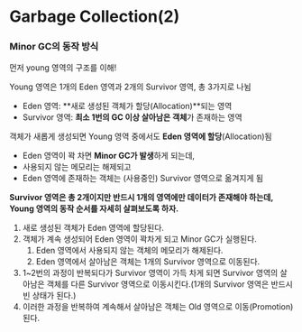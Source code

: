 # **Garbage Collection(2)**

### Minor GC의 동작 방식

먼저 young 영역의 구조를 이해! 

Young 영역은 1개의 Eden 영역과 2개의 Survivor 영역, 총 3가지로 나뉨

- Eden 영역: **새로 생성된 객체가 할당(Allocation)**되는 영역
- Survivor 영역: **최소 1번의 GC 이상 살아남은 객체**가 존재하는 영역

객체가 새롭게 생성되면 Young 영역 중에서도 **Eden 영역에 할당**(Allocation)됨

- Eden 영역이 꽉 차면 **Minor GC가 발생**하게 되는데,
- 사용되지 않는 메모리는 해제되고
- Eden 영역에 존재하는 객체는 (사용중인) Survivor 영역으로 옮겨지게 됨

**Survivor 영역은 총 2개이지만 반드시 1개의 영역에만 데이터가 존재해야 하는데, Young 영역의 동작 순서를 자세히 살펴보도록 하자.**

1. 새로 생성된 객체가 Eden 영역에 할당된다.
2. 객체가 계속 생성되어 Eden 영역이 꽉차게 되고 Minor GC가 실행된다.
    1. Eden 영역에서 사용되지 않는 객체의 메모리가 해제된다.
    2. Eden 영역에서 살아남은 객체는 1개의 Survivor 영역으로 이동된다.
3. 1~2번의 과정이 반복되다가 Survivor 영역이 가득 차게 되면 Survivor 영역의 살아남은 객체를 다른 Survivor 영역으로 이동시킨다.(1개의 Survivor 영역은 반드시 빈 상태가 된다.)
4. 이러한 과정을 반복하여 계속해서 살아남은 객체는 Old 영역으로 이동(Promotion)된다.